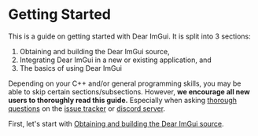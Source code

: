 # Getting Started

This is a guide on getting started with Dear ImGui. It is split into 3 sections:

 1. Obtaining and building the Dear ImGui source,
 2. Integrating Dear ImGui in a new or existing application, and
 3. The basics of using Dear ImGui

Depending on your C++ and/or general programming skills, you may be able to skip certain sections/subsections.
However, **we encourage all new users to thoroughly read this guide.** Especially when asking
[thorough questions](https://bit.ly/3nwRnx1) on the [issue tracker](https://github.com/ocornut/imgui/issues) or
[discord server](http://discord.dearimgui.org/).

First, let's start with [Obtaining and building the Dear ImGui source](getting-started/building).
